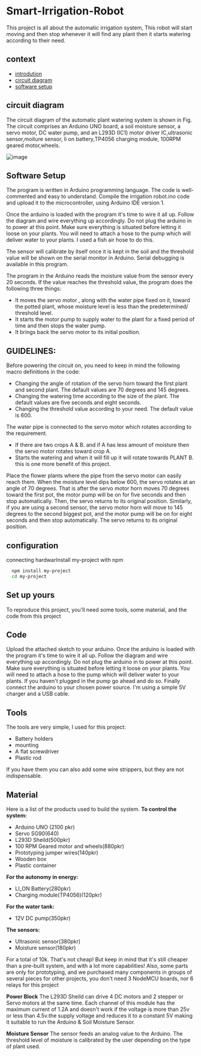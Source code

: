 
# Smart-Irrigation-Robot

This project is all about the automatic irrigation system, This robot will start moving and then stop whenever it will find any plant then it starts watering according to their need.


## context

 - [introdution](https://awesomeopensource.com/project/elangosundar/awesome-README-templates)
 - [circuit diagram](https://github.com/matiassingers/awesome-readme)
 - [software setup](https://bulldogjob.com/news/449-how-to-write-a-good-readme-for-your-github-project)


## circuit diagram
The circuit diagram of the automatic plant watering system is shown in Fig. The circuit comprises an Arduino UNO board, a soil moisture sensor, a servo motor, DC water pump, and an L293D (IC1) motor driver IC,ultrasonic sensor,moiture sensor, li on battery,TP4056 charging module, 100RPM geared motor,wheels.

![image](https://user-images.githubusercontent.com/115499393/222493284-b0f1a01e-a7d5-4138-bf2d-e1240b05b9f5.jpg)

## Software Setup 
The program is written in Arduino programming language. The code is well-commented and easy to understand. Compile the irrigation robot.ino code and upload it to the microcontroller, using Arduino IDE version 1.

Once the arduino is loaded with the program it's time to wire it all up. Follow the diagram and wire everything up accordingly. Do not plug the arduino in to power at this point. Make sure everything is situated before letting it loose on your plants. You will need to attach a hose to the pump which will deliver water to your plants. I used a fish air hose to do this.

The sensor will calibrate by itself once it is kept in the soil and the threshold value will be shown on the serial monitor in Arduino. Serial debugging is available in this program.

The program in the Arduino reads the moisture value from the sensor every 20 seconds. If the value reaches the threshold value, the program does the following three things:
* It moves the servo motor , along with the water pipe fixed on it, toward the potted plant, whose moisture level is less than the predetermined/ threshold level.
* It starts the motor pump to supply water to the plant for a fixed period of time and then stops the water pump.
* It brings back the servo motor to its initial position.

## GUIDELINES:

Before powering the circuit on, you need to keep in mind the following macro definitions in the code:
* Changing the angle of rotation of the servo horn toward the first plant and second plant. The default values are 70 degrees and 145 degrees.
* Changing the watering time according to the size of the plant. The default values are five seconds and eight seconds.
* Changing the threshold value according to your need. The default value is 600.

The water pipe is connected to the servo motor which rotates according to the requirement.
* If there are two crops A & B. and if A has less amount of moisture then the servo motor rotates toward crop A.
* Starts the watering and when it will fill up it will rotate towards PLANT B. this is one more benefit of this project.

Place the flower plants where the pipe from the servo motor can easily reach them. When the moisture level dips below 600, the servo  rotates at an angle of 70 degrees. That is after the servo motor horn moves 70 degrees toward the first pot, the motor pump will be on for five seconds and then stop automatically. Then, the servo returns to its original position. Similarly, if you are using a second sensor, the servo motor horn will move to 145 degrees to the second biggest pot, and the motor pump will be on for eight seconds and then stop automatically. The servo returns to its original position.


## configuration
connecting hardwarInstall my-project with npm

```bash
  npm install my-project
  cd my-project
```

## Set up yours
To reproduce this project, you'll need some tools, some material, and the code from this project

## Code
Upload the attached sketch to your arduino. Once the arduino is loaded with the program it's time to wire it all up.
Follow the diagram and wire everything up accordingly.
Do not plug the arduino in to power at this point.
Make sure everything is situated before letting it loose on your plants. You will need to attach a hose to the pump which will deliver water to your plants.
If you haven't plugged in the pump go ahead and do so. Finally connect the arduino to your chosen power source. I'm using a simple 5V charger and a USB cable.

## Tools
The tools are very simple, I used for this project:

* Battery holders
* mounting
* A flat screwdriver 
* Plastic rod

If you have them you can also add some wire strippers, but they are not indispensable.

## Material
Here is a list of the products used to build the system.
**To control the system:**

* Arduino UNO (2100 pkr)
* Servo SG90(640)
* L293D Sheild(500pkr)
* 100 RPM Geared motor and wheels(880pkr)
* Prototyping jumper wires(140pkr)
* Wooden box
* Plastic container

**For the autonomy in energy:**

* LI_ON Battery(280pkr)
* Charging module(TP4056)(120pkr)

**For the water tank:**
* 12V DC pump(350pkr)

**The sensors:**

* Ultrasonic sensor(380pkr)
* Moisture sensor(180pkr)

For a total of 10k. That's not cheap! But keep in mind that it's still cheaper than a pre-built system, and with a lot more capabilities! Also, some parts are only for prototyping, and we purchased many components in groups of several pieces for other projects, you don't need 3 NodeMCU boards, nor 6 relays for this project

**Power Block**
 The L293D Sheild  can drive 4 DC motors and 2 stepper or Servo motors at the same time. Each channel of this module has the maximum current of 1.2A and doesn't work if the voltage is more than 25v or less than 4.5v.the supply voltage and reduces it to a constant 5V making it suitable to run the Arduino & Soil Moisture Sensor.

**Moisture Sensor**
The sensor feeds an analog value to the Arduino. The threshold level of moisture is calibrated by the user depending on the type of plant used.
